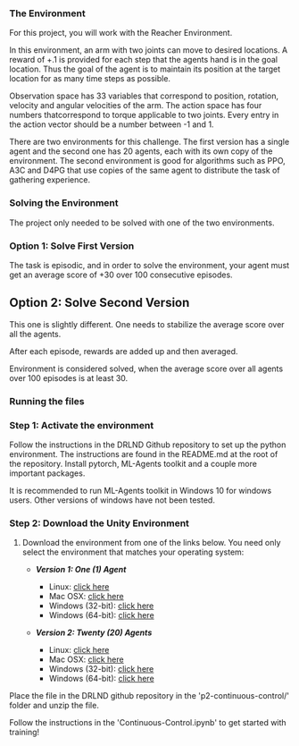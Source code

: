 ### The Environment

For this project, you will work with the Reacher Environment. 

In this environment, an arm with two joints can move to desired locations. A reward of +.1 is provided for each step that the agents hand is in the goal location. Thus the goal of the agent is to maintain its position at the target location for as many time steps as possible. 

Observation space has 33 variables that correspond to position, rotation, velocity and angular velocities of the arm. The action space has four numbers thatcorrespond to torque applicable to two joints. Every entry in the action vector should be a number between -1 and 1. 


There are two environments for this challenge. The first version has a single agent and the second one has 20 agents, each with its own copy of the environment. The second environment is good for algorithms such as PPO, A3C and D4PG that use copies of the same agent to distribute the task of gathering experience. 

### Solving the Environment 

The project only needed to be solved with one of the two environments. 

### Option 1: Solve First Version
The task is episodic, and in order to solve the environment, your agent must get an average score of +30 over 100 consecutive episodes. 

## Option 2: Solve Second Version

This one is slightly different. One needs to stabilize the average score over all the agents. 

After each episode, rewards are added up and then averaged. 

Environment is considered solved, when the average score over all agents over 100 episodes is at least 30. 


### Running the files

### Step 1: Activate the environment

Follow the instructions in the DRLND Github repository to set up the python environment. The instructions are found in the README.md at the root of the repository. Install pytorch, ML-Agents toolkit and a couple more important packages. 

It is recommended to run ML-Agents toolkit in Windows 10 for windows users. Other versions of windows have not been tested. 

### Step 2: Download the Unity Environment


1. Download the environment from one of the links below.  You need only select the environment that matches your operating system:

    - **_Version 1: One (1) Agent_**
        - Linux: [click here](https://s3-us-west-1.amazonaws.com/udacity-drlnd/P2/Reacher/one_agent/Reacher_Linux.zip)
        - Mac OSX: [click here](https://s3-us-west-1.amazonaws.com/udacity-drlnd/P2/Reacher/one_agent/Reacher.app.zip)
        - Windows (32-bit): [click here](https://s3-us-west-1.amazonaws.com/udacity-drlnd/P2/Reacher/one_agent/Reacher_Windows_x86.zip)
        - Windows (64-bit): [click here](https://s3-us-west-1.amazonaws.com/udacity-drlnd/P2/Reacher/one_agent/Reacher_Windows_x86_64.zip)

    - **_Version 2: Twenty (20) Agents_**
        - Linux: [click here](https://s3-us-west-1.amazonaws.com/udacity-drlnd/P2/Reacher/Reacher_Linux.zip)
        - Mac OSX: [click here](https://s3-us-west-1.amazonaws.com/udacity-drlnd/P2/Reacher/Reacher.app.zip)
        - Windows (32-bit): [click here](https://s3-us-west-1.amazonaws.com/udacity-drlnd/P2/Reacher/Reacher_Windows_x86.zip)
        - Windows (64-bit): [click here](https://s3-us-west-1.amazonaws.com/udacity-drlnd/P2/Reacher/Reacher_Windows_x86_64.zip)
        
Place the file in the DRLND github repository in the 'p2-continuous-control/' folder and unzip the file. 

Follow the instructions in the 'Continuous-Control.ipynb' to get started with training!
